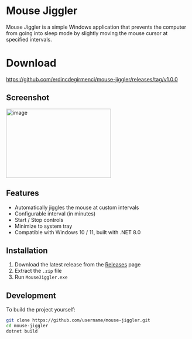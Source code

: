 # Mouse Jiggler

Mouse Jiggler is a simple Windows application that prevents the computer from going into sleep mode by slightly moving the mouse cursor at specified intervals.

# Download 
https://github.com/erdincdegirmenci/mouse-jiggler/releases/tag/v1.0.0

## Screenshot

<img width="286" height="189" alt="image" src="https://github.com/user-attachments/assets/837a290b-a4f6-4adc-b575-684288260afd" />

## Features

- Automatically jiggles the mouse at custom intervals  
- Configurable interval (in minutes)  
- Start / Stop controls  
- Minimize to system tray  
- Compatible with Windows 10 / 11, built with .NET 8.0  

## Installation

1. Download the latest release from the [Releases](../../releases) page  
2. Extract the `.zip` file  
3. Run `MouseJiggler.exe`  

## Development

To build the project yourself:

```bash
git clone https://github.com/username/mouse-jiggler.git
cd mouse-jiggler
dotnet build
